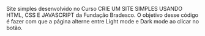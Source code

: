Site simples desenvolvido no Curso CRIE UM SITE SIMPLES USANDO HTML, CSS E JAVASCRIPT da Fundação Bradesco.
O objetivo desse código é fazer com que a página alterne entre Light mode e Dark mode ao clicar no botão.